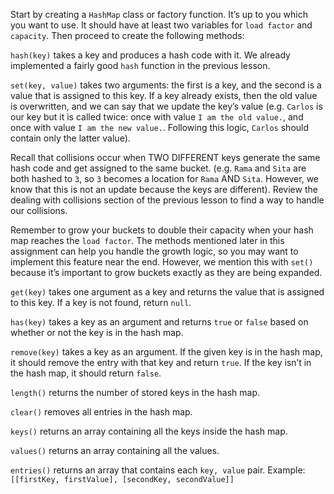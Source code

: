 Start by creating a `HashMap` class or factory function. It’s up to you which you want to use. It should have at least two variables for `load factor` and `capacity`. Then proceed to create the following methods:

`hash(key)` takes a key and produces a hash code with it. We already implemented a fairly good `hash` function in the previous lesson.

`set(key, value)` takes two arguments: the first is a key, and the second is a value that is assigned to this key. If a key already exists, then the old value is overwritten, and we can say that we update the key’s value (e.g. `Carlos` is our key but it is called twice: once with value `I am the old value.`, and once with value `I am the new value.`. Following this logic, `Carlos` should contain only the latter value).

Recall that collisions occur when TWO DIFFERENT keys generate the same hash code and get assigned to the same bucket. (e.g. `Rama` and `Sita` are both hashed to `3`, so `3` becomes a location for `Rama` AND `Sita`. However, we know that this is not an update because the keys are different). Review the dealing with collisions section of the previous lesson to find a way to handle our collisions.

Remember to grow your buckets to double their capacity when your hash map reaches the `load factor`. The methods mentioned later in this assignment can help you handle the growth logic, so you may want to implement this feature near the end. However, we mention this with `set()` because it’s important to grow buckets exactly as they are being expanded.

`get(key)` takes one argument as a key and returns the value that is assigned to this key. If a key is not found, return `null`.

`has(key)` takes a key as an argument and returns `true` or `false` based on whether or not the key is in the hash map.

`remove(key)` takes a key as an argument. If the given key is in the hash map, it should remove the entry with that key and return `true`. If the key isn’t in the hash map, it should return `false`.

`length()` returns the number of stored keys in the hash map.

`clear()` removes all entries in the hash map.

`keys()` returns an array containing all the keys inside the hash map.

`values()` returns an array containing all the values.

`entries()` returns an array that contains each `key, value` pair. Example: `[[firstKey, firstValue], [secondKey, secondValue]]`

